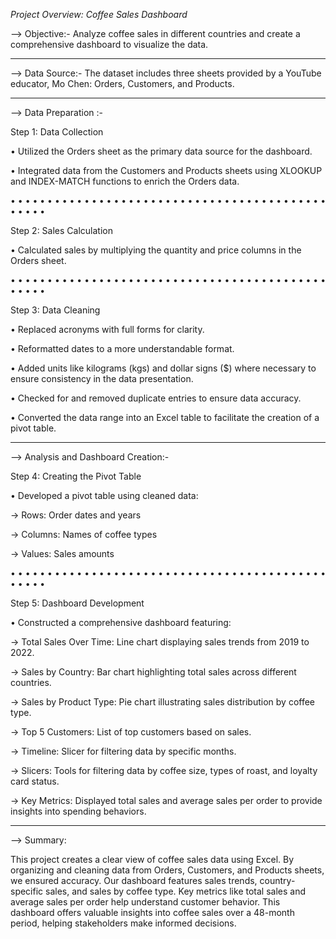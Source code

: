 *Project Overview: Coffee Sales Dashboard*


--> Objective:- Analyze coffee sales in different countries and create a comprehensive dashboard to visualize the data.

___________________________________________________________________________________________________________________________________

--> Data Source:- The dataset includes three sheets provided by a YouTube educator, Mo Chen: Orders, Customers, and Products.

___________________________________________________________________________________________________________________________________


--> Data Preparation :-

Step 1: Data Collection

• Utilized the Orders sheet as the primary data source for the dashboard.

• Integrated data from the Customers and Products sheets using XLOOKUP and INDEX-MATCH functions to enrich the Orders data.


• • • • • • • • • • • • • • • • • • • • • • • • • • • • • • • • • • • • • • • • • • • • • • • •

Step 2: Sales Calculation

• Calculated sales by multiplying the quantity and price columns in the Orders sheet.


• • • • • • • • • • • • • • • • • • • • • • • • • • • • • • • • • • • • • • • • • • • • • • • •

Step 3: Data Cleaning

• Replaced acronyms with full forms for clarity.

• Reformatted dates to a more understandable format.

• Added units like kilograms (kgs) and dollar signs ($) where necessary to ensure consistency in the data presentation.

• Checked for and removed duplicate entries to ensure data accuracy.

• Converted the data range into an Excel table to facilitate the creation of a pivot table.

___________________________________________________________________________________________________________________________________


--> Analysis and Dashboard Creation:-

Step 4: Creating the Pivot Table

• Developed a pivot table using cleaned data:

→ Rows: Order dates and years

→ Columns: Names of coffee types

→ Values: Sales amounts

• • • • • • • • • • • • • • • • • • • • • • • • • • • • • • • • • • • • • • • • • • • • • • • •

Step 5: Dashboard Development

• Constructed a comprehensive dashboard featuring:

→ Total Sales Over Time: Line chart displaying sales trends from 2019 to 2022.

→ Sales by Country: Bar chart highlighting total sales across different countries.

→ Sales by Product Type: Pie chart illustrating sales distribution by coffee type.

→ Top 5 Customers: List of top customers based on sales.

→ Timeline: Slicer for filtering data by specific months.

→ Slicers: Tools for filtering data by coffee size, types of roast, and loyalty card status.

→ Key Metrics: Displayed total sales and average sales per order to provide insights into spending behaviors.

___________________________________________________________________________________________________________________________________


--> Summary:

This project creates a clear view of coffee sales data using Excel. By organizing and cleaning data from Orders, Customers, and Products sheets, we ensured accuracy. Our dashboard features sales trends, country-specific sales, and sales by coffee type. Key metrics like total sales and average sales per order help understand customer behavior. This dashboard offers valuable insights into coffee sales over a 48-month period, helping stakeholders make informed decisions.



